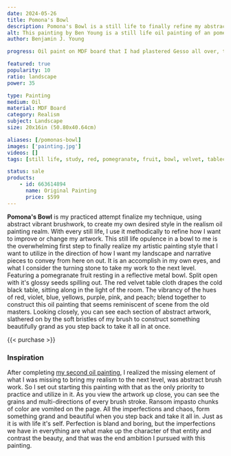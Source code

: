 ```yaml
---
date: 2024-05-26
title: Pomona's Bowl
description: Pomona's Bowl is a still life to finally refine my abstract brushwork and realism in to the oil painting form.
alt: This painting by Ben Young is a still life oil painting of an pomegranate fruit sitting in a metal bowl atop a velvet clothed table.
author: Benjamin J. Young

progress: Oil paint on MDF board that I had plastered Gesso all over, that was previously existing art print from my childhood. Further refining my technique from the Massillon Helmet realism painting, I objectively forced myself to use abstract brushwork for not only blending, but for non-hard lines as well. This became my longest time consuming artwork, yet.

featured: true
popularity: 10
ratio: landscape
power: 35

type: Painting
medium: Oil
material: MDF Board
category: Realism
subject: Landscape
size: 20x16in (50.80x40.64cm)

aliases: [/pomonas-bowl]
images: ['painting.jpg']
videos: []
tags: [still life, study, red, pomegranate, fruit, bowl, velvet, tablecloth, dark room, table, shiny, bowl, indoors, oil, paint, realism, for sale, patina]

status: sale
products:
    - id: 663614894
      name: Original Painting
      price: $599
---
```


**Pomona's Bowl** is my practiced attempt finalize my technique, using abstract vibrant brushwork, to create my own desired style in the realism oil painting realm. With every still life, I use it methodically to refine how I want to improve or change my artwork. This still life opulence in a bowl to me is the overwhelming first step to finally realize my artistic painting style that I want to utilize in the direction of how I want my landscape and narrative pieces to convey from here on out. It is an accomplish in my own eyes, and what I consider the turning stone to take my work to the next level. Featuring a pomegranate fruit resting in a reflective metal bowl. Split open with it's glossy seeds spilling out. The red velvet table cloth drapes the cold black table, sitting along in the light of the room. The vibrancy of the hues of red, violet, blue, yellows, purple, pink, and peach; blend together to construct this oil painting that seems reminiscent of scene from the old masters. Looking closely, you can see each section of abstract artwork, slathered on by the soft bristles of my brush to construct something beautifully grand as you step back to take it all in at once.

{{< purchase >}}

### Inspiration ###

After completing [my second oil painting](/artwork/massillon-helmet), I realized the missing element of what I was missing to bring my realism to the next level, was abstract brush work. So I set out starting this painting with that as the only priority to practice and utilize in it. As you view the artwork up close, you can see the grains and multi-directions of every brush stroke. Ransom impasto chunks of color are vomited on the page. All the imperfections and chaos, form something grand and beautiful when you step back and take it all in. Just as it is with life it's self. Perfection is bland and boring, but the imperfections we have in everything are what make up the character of that entity and contrast the beauty, and that was the end ambition I pursued with this painting.